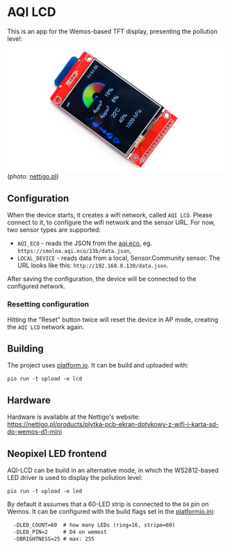 # AQI LCD

This is an app for the Wemos-based TFT display, presenting the pollution level:

![](docs/photo.jpg)
(photo: [nettigo.pl](https://nettigo.pl/products/plytka-pcb-ekran-dotykowy-z-wifi-i-karta-sd-do-wemos-d1-mini))

## Configuration

When the device starts, it creates a wifi network, called `AQI LCD`. Please connect to it, to configure the wifi network and the sensor URL. For now, two sensor types are supported:

* `AQI_ECO` - reads the JSON from the  [aqi.eco](https://aqi.eco), eg. `https://smolna.aqi.eco/13b/data.json`,
* `LOCAL_DEVICE` - reads data from a local, Sensor.Community sensor. The URL looks like this: `http://192.168.0.130/data.json`.

After saving the configuration, the device will be connected to the configured network.

### Resetting configuration

Hitting the "Reset" button twice will reset the device in AP mode, creating the `AQI LCD` network again.

## Building

The project uses [platform.io](https://platform.io/). It can be build and uploaded with:

```
pio run -t upload -e lcd
```

## Hardware

Hardware is available at the Nettigo's website: https://nettigo.pl/products/plytka-pcb-ekran-dotykowy-z-wifi-i-karta-sd-do-wemos-d1-mini

## Neopixel LED frontend

AQI-LCD can be build in an alternative mode, in which the WS2812-based LED driver is used to display the pollution level:

```
pio run -t upload -e led
```

By default it assumes that a 60-LED strip is connected to the `D4` pin on Wemos. It can be configured with the build flags set in the [platformio.ini](platformio.ini):

```
  -DLED_COUNT=60  # how many LEDs (ring=16, stripe=60)
  -DLED_PIN=2     # D4 on wemost
  -DBRIGHTNESS=25 # max: 255
```
